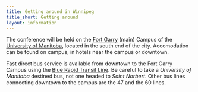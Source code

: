```yaml
---
title: Getting around in Winnipeg
title_short: Getting around
layout: information
---
```


The conference will be held on the [Fort Garry](https://umanitoba.ca/about-um/our-campuses) (main) Campus of the [University of Manitoba](https://umanitoba.ca/), located in the south end of the city. Accomodation can be found on campus, in hotels near the campus or downtown. 

Fast direct bus service is available from downtown to the Fort Garry Campus using the [Blue Rapid Transit Line](https://info.winnipegtransit.com/en/service/blue-rapid-transit/). Be careful to take a *University of Manitoba* destined bus, not one headed to *Saint Norbert*. 
Other bus lines connecting downtown to the campus are the 47 and the 60 lines.

